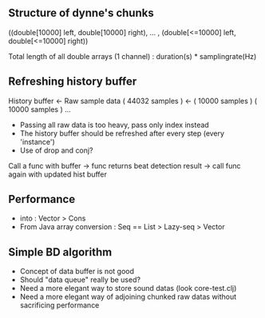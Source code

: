 ## Structure of dynne's chunks

((double[10000] left, double[10000] right), ... , (double[<=10000] left, double[<=10000] right))

Total length of all double arrays (1 channel) : duration(s) * samplingrate(Hz)

## Refreshing history buffer

History buffer  <-  Raw sample data
( 44032 samples ) <- ( 10000 samples ) ( 10000 samples ) ...

* Passing all raw data is too heavy, pass only index instead
* The history buffer should be refreshed after every step (every 'instance')
* Use of drop and conj?

Call a func with buffer -> func returns beat detection result -> call func again with updated hist buffer

## Performance

* into : Vector > Cons
* From Java array conversion : Seq == List > Lazy-seq > Vector

## Simple BD algorithm

* Concept of data buffer is not good
* Should "data queue" really be used?
* Need a more elegant way to store sound datas (look core-test.clj)
* Need a more elegant way of adjoining chunked raw datas without sacrificing performance
